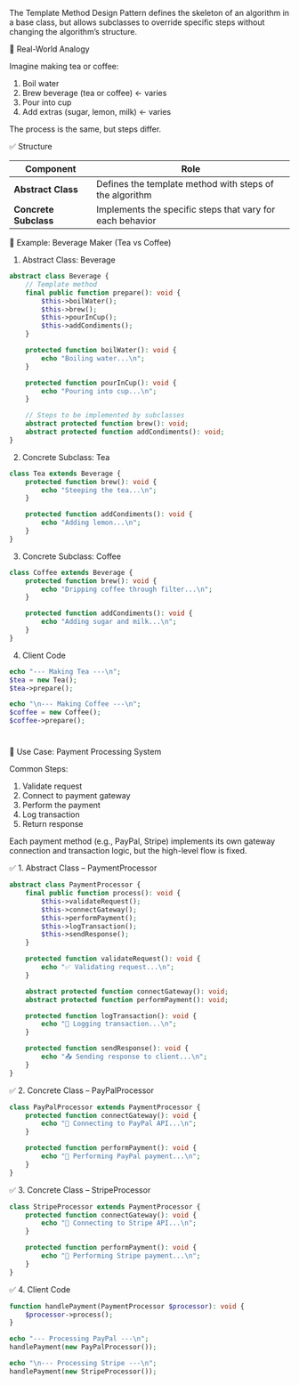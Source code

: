 The Template Method Design Pattern defines the skeleton of an algorithm in a base class, but allows subclasses to override specific steps without changing the algorithm’s structure.

🧠 Real-World Analogy

Imagine making tea or coffee:

1. Boil water
2. Brew beverage (tea or coffee) ← varies
3. Pour into cup
4. Add extras (sugar, lemon, milk) ← varies

The process is the same, but steps differ.

✅ Structure

| Component             | Role                                                      |
| --------------------- | --------------------------------------------------------- |
| **Abstract Class**    | Defines the template method with steps of the algorithm   |
| **Concrete Subclass** | Implements the specific steps that vary for each behavior |

🧪 Example: Beverage Maker (Tea vs Coffee)

1. Abstract Class: Beverage

```php
abstract class Beverage {
    // Template method
    final public function prepare(): void {
        $this->boilWater();
        $this->brew();
        $this->pourInCup();
        $this->addCondiments();
    }

    protected function boilWater(): void {
        echo "Boiling water...\n";
    }

    protected function pourInCup(): void {
        echo "Pouring into cup...\n";
    }

    // Steps to be implemented by subclasses
    abstract protected function brew(): void;
    abstract protected function addCondiments(): void;
}

```

2. Concrete Subclass: Tea


```php
class Tea extends Beverage {
    protected function brew(): void {
        echo "Steeping the tea...\n";
    }

    protected function addCondiments(): void {
        echo "Adding lemon...\n";
    }
}

```

3. Concrete Subclass: Coffee

```php
class Coffee extends Beverage {
    protected function brew(): void {
        echo "Dripping coffee through filter...\n";
    }

    protected function addCondiments(): void {
        echo "Adding sugar and milk...\n";
    }
}

```

4. Client Code

```php
echo "--- Making Tea ---\n";
$tea = new Tea();
$tea->prepare();

echo "\n--- Making Coffee ---\n";
$coffee = new Coffee();
$coffee->prepare();

```
#

🏦 Use Case: Payment Processing System

Common Steps:
1. Validate request
2. Connect to payment gateway
3. Perform the payment
4. Log transaction
5. Return response

Each payment method (e.g., PayPal, Stripe) implements its own gateway connection and transaction logic, but the high-level flow is fixed.

✅ 1. Abstract Class – PaymentProcessor

```php
abstract class PaymentProcessor {
    final public function process(): void {
        $this->validateRequest();
        $this->connectGateway();
        $this->performPayment();
        $this->logTransaction();
        $this->sendResponse();
    }

    protected function validateRequest(): void {
        echo "✅ Validating request...\n";
    }

    abstract protected function connectGateway(): void;
    abstract protected function performPayment(): void;

    protected function logTransaction(): void {
        echo "🧾 Logging transaction...\n";
    }

    protected function sendResponse(): void {
        echo "📤 Sending response to client...\n";
    }
}

```

✅ 2. Concrete Class – PayPalProcessor

```php
class PayPalProcessor extends PaymentProcessor {
    protected function connectGateway(): void {
        echo "🔗 Connecting to PayPal API...\n";
    }

    protected function performPayment(): void {
        echo "💸 Performing PayPal payment...\n";
    }
}

```

✅ 3. Concrete Class – StripeProcessor

```php
class StripeProcessor extends PaymentProcessor {
    protected function connectGateway(): void {
        echo "🔗 Connecting to Stripe API...\n";
    }

    protected function performPayment(): void {
        echo "💸 Performing Stripe payment...\n";
    }
}

```

✅ 4. Client Code

```php
function handlePayment(PaymentProcessor $processor): void {
    $processor->process();
}

echo "--- Processing PayPal ---\n";
handlePayment(new PayPalProcessor());

echo "\n--- Processing Stripe ---\n";
handlePayment(new StripeProcessor());

```

